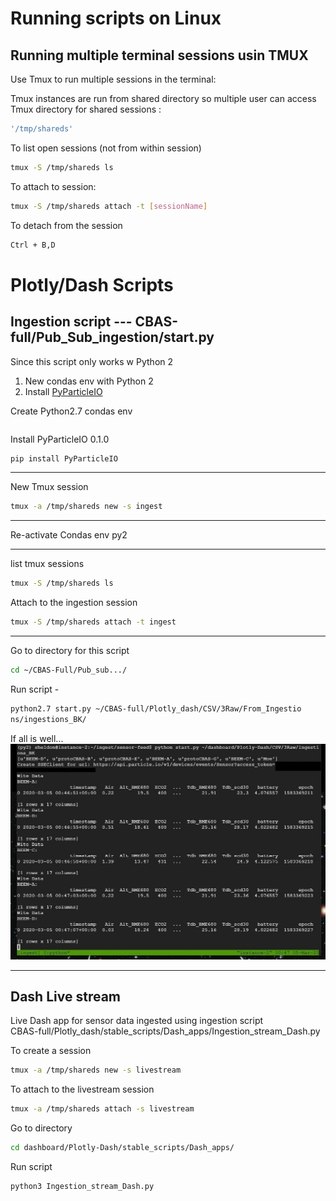 # Running scripts on Linux

## Running multiple terminal sessions usin TMUX

Use Tmux to run multiple sessions in the terminal:  

Tmux instances are run from shared directory so multiple user can access  
      Tmux directory for shared sessions :

 ```bash
'/tmp/shareds'
 ```

To list open sessions (not from within session)  

```bash
tmux -S /tmp/shareds ls
```

To attach to session:

 ```bash
tmux -S /tmp/shareds attach -t [sessionName]
```

To detach from the session

```bash
Ctrl + B,D
```

# Plotly/Dash Scripts

## Ingestion script  ---  CBAS-full/Pub_Sub_ingestion/start.py

Since this script only works w Python 2  

1. New condas env with Python 2
2. Install [PyParticleIO](https://pypi.org/project/PyParticleIO/)

Create Python2.7 condas env

```bash

```

Install PyParticleIO 0.1.0  

```bash
pip install PyParticleIO
```

---

New Tmux session

```bash
tmux -a /tmp/shareds new -s ingest
```

---
Re-activate Condas env py2

---

list tmux sessions 

```bash
tmux -S /tmp/shareds ls
```


Attach to the ingestion session

```bash
tmux -S /tmp/shareds attach -t ingest
```

---

Go to directory for this script

```bash
cd ~/CBAS-Full/Pub_sub.../
```

Run script -

```bash
python2.7 start.py ~/CBAS-full/Plotly_dash/CSV/3Raw/From_Ingestio
ns/ingestions_BK/
```

If all is well...
![Ingestion Script Output](/png/Ingestion.jpg)

---

## Dash Live stream

Live Dash app for sensor data ingested using ingestion script  
CBAS-full/Plotly_dash/stable_scripts/Dash_apps/Ingestion_stream_Dash.py

To create a session

```bash
tmux -a /tmp/shareds new -s livestream
```

To attach to  the livestream session

```bash
tmux -a /tmp/shareds attach -s livestream
```

Go to directory

```bash
cd dashboard/Plotly-Dash/stable_scripts/Dash_apps/
```

Run script

```bash
python3 Ingestion_stream_Dash.py
```

